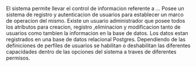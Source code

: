 El sistema permite llevar el control de informacion referente a ...
Posee un sistema de registro y autenticacion de usuarios para establecer un marco de operacion del mismo.
Existe un usuario administrador que posee todos los atributos para creacion, registro ,eliminacion y modificacion
tanto de usuarios como tambien la informacion en la base de datos.
Los datos estan registrados en una base de datos relacional Postgres.
Dependiendo de las definiciones de perfiles de usuarios se habilitan o deshabilitan las diferentes capacidades
dentro de las opciones del sistema a traves de diferentes permisos.
